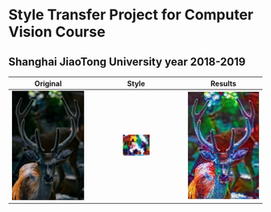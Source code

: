 # Style Transfer Project for Computer Vision Course
## Shanghai JiaoTong University year 2018-2019


|         Original         |           Style           |          Results       |
:-------------------------:|:-------------------------:|:------------------------:
<img src="/Images/Deer.jpg"> | <img src="/Images/Abstract2.jpg" width="30%"> | <img src="/Results/Result_Deer_Abstract2.jpg"> 
